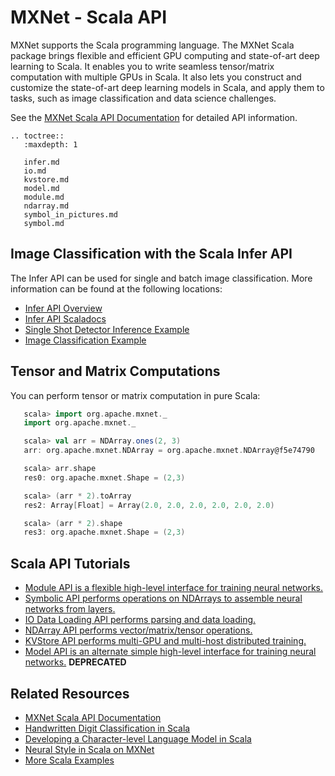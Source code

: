 # MXNet - Scala API

MXNet supports the Scala programming language. The MXNet Scala package brings flexible and efficient GPU
computing and state-of-art deep learning to Scala. It enables you to write seamless tensor/matrix computation with multiple GPUs in Scala. It also lets you construct and customize the state-of-art deep learning models in Scala, and apply them to tasks, such as image classification and data science challenges.

See the [MXNet Scala API Documentation](docs/index.html#org.apache.mxnet.package) for detailed API information.

```eval_rst
.. toctree::
   :maxdepth: 1

   infer.md
   io.md
   kvstore.md
   model.md
   module.md
   ndarray.md
   symbol_in_pictures.md
   symbol.md
```

## Image Classification with the Scala Infer API
The Infer API can be used for single and batch image classification. More information can be found at the following locations:

* [Infer API Overview](infer.html)
* [Infer API Scaladocs](docs/index.html#org.apache.mxnet.infer.package)
* [Single Shot Detector Inference Example](https://github.com/apache/incubator-mxnet/tree/master/scala-package/examples/src/main/scala/org/apache/mxnetexamples/infer/objectdetector)
* [Image Classification Example](https://github.com/apache/incubator-mxnet/tree/master/scala-package/examples/src/main/scala/org/apache/mxnetexamples/infer/imageclassifier)


## Tensor and Matrix Computations
You can perform tensor or matrix computation in pure Scala:

```scala
   scala> import org.apache.mxnet._
   import org.apache.mxnet._

   scala> val arr = NDArray.ones(2, 3)
   arr: org.apache.mxnet.NDArray = org.apache.mxnet.NDArray@f5e74790

   scala> arr.shape
   res0: org.apache.mxnet.Shape = (2,3)

   scala> (arr * 2).toArray
   res2: Array[Float] = Array(2.0, 2.0, 2.0, 2.0, 2.0, 2.0)

   scala> (arr * 2).shape
   res3: org.apache.mxnet.Shape = (2,3)
```


## Scala API Tutorials
* [Module API is a flexible high-level interface for training neural networks.](module.html)
* [Symbolic API performs operations on NDArrays to assemble neural networks from layers.](symbol.html)
* [IO Data Loading API performs parsing and data loading.](io.html)
* [NDArray API performs vector/matrix/tensor operations.](ndarray.html)
* [KVStore API performs multi-GPU and multi-host distributed training.](kvstore.html)
* [Model API is an alternate simple high-level interface for training neural networks.](model.html) **DEPRECATED**

## Related Resources
* [MXNet Scala API Documentation](docs/index.html#org.apache.mxnet.package)
* [Handwritten Digit Classification in Scala](../../tutorials/scala/mnist.html)
* [Developing a Character-level Language Model in Scala](../../tutorials/scala/char_lstm.html)
* [Neural Style in Scala on MXNet](https://github.com/apache/incubator-mxnet/blob/master/scala-package/examples/src/main/scala/org/apache/mxnetexamples/neuralstyle/NeuralStyle.scala)
* [More Scala Examples](https://github.com/apache/incubator-mxnet/tree/master/scala-package/examples/src/main/scala/org/apache/mxnetexamples)
